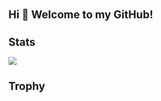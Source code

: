 ## Hi 👋 Welcome to my GitHub!

<!--
**DaiIshida4869/DaiIshida4869** is a ✨ _special_ ✨ repository because its `README.md` (this file) appears on your GitHub profile.

Here are some ideas to get you started:

- 🔭 I’m currently working on ...
- 🌱 I’m currently learning ...
- 👯 I’m looking to collaborate on ...
- 🤔 I’m looking for help with ...
- 💬 Ask me about ...
- 📫 How to reach me: ...
- 😄 Pronouns: ...
- ⚡ Fun fact: ...
-->

## Stats
![](http://github-profile-summary-cards.vercel.app/api/cards/profile-details?username=DaiIshida4869&theme=onedark)
<!-- <p align="left"> 
  <img alt="Top Langs" height="205px" src="http://github-profile-summary-cards.vercel.app/api/cards/repos-per-language?username=DaiIshida4869&theme=onedark" />
  <img alt="github stats" height="205px" src="http://github-profile-summary-cards.vercel.app/api/cards/stats?username=DaiIshida4869&ayout=compact&count_private=true&theme=onedark" />
</p> -->

## Trophy
<!-- [![trophy](https://github-profile-trophy.vercel.app/?username=DaiIshida4869&theme=onedark)](https://github.com/ryo-ma/github-profile-trophy) -->
